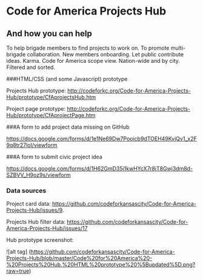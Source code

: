 # Code for America Projects Hub
## And how you can help

To help brigade members to find projects to work on. To promote multi-brigade collaboration. New members onboarding. Let public contribute ideas. Karma. Code for America scope view. Nation-wide and by city. Filtered and sorted. 

###HTML/CSS (and some Javascript) prototype

Projects Hub prototype: http://codeforkc.org/Code-for-America-Projects-Hub/prototype/CfAprojectsHub.htm

Project page prototype: http://codeforkc.org/Code-for-America-Projects-Hub/prototype/CfAprojectPage.htm

###A form to add project data missing on GitHub

https://docs.google.com/forms/d/1e1Ne69Dw7Pooicb9dTOEH49KvjQv1_x2F9q8tr27loI/viewform

###A form to submit civic project idea

https://docs.google.com/forms/d/1H62GmD35j1kwHYcX7r8jT8Gwj3dm8d-SZBVV_H9oz9s/viewform

### Data sources

Project card data: https://github.com/codeforkansascity/Code-for-America-Projects-Hub/issues/9. 

Projects Hub filter data: https://github.com/codeforkansascity/Code-for-America-Projects-Hub/issues/17

Hub prototype screenshot:

![alt tag] (https://github.com/codeforkansascity/Code-for-America-Projects-Hub/blob/master/Code%20for%20America%20-%20Projects%20Hub.%20HTML%20prototype%20%5Bupdated%5D.png?raw=true)


